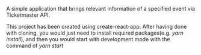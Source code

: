 A simple application that brings relevant information of a specified event via Ticketmaster API.

This project has been created using create-react-app. After having done with cloning, you would just need to install required packages(e.g. *yarn install*), and then you would start with development mode with the command of *yarn start*


